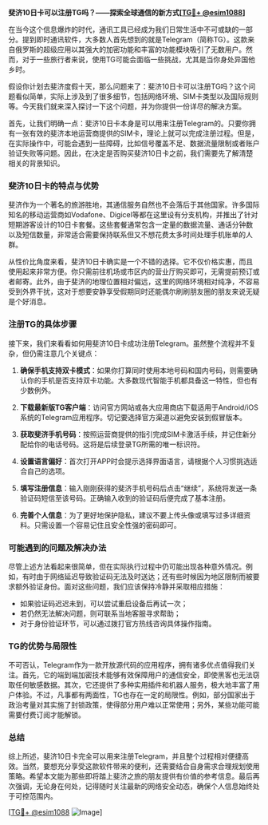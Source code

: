 **斐济10日卡可以注册TG吗？——探索全球通信的新方式[[TG💪+ @esim1088](https://t.me/s/esim1088)]**

在当今这个信息爆炸的时代，通讯工具已经成为我们日常生活中不可或缺的一部分。提到即时通讯软件，大多数人首先想到的就是Telegram（简称TG）。这款来自俄罗斯的超级应用以其强大的加密功能和丰富的功能模块吸引了无数用户。然而，对于一些旅行者来说，使用TG可能会面临一些挑战，尤其是当你身处异国他乡时。

假设你计划去斐济度假十天，那么问题来了：斐济10日卡可以注册TG吗？这个问题看似简单，实际上涉及到了很多细节，包括网络环境、SIM卡类型以及国际规则等。今天我们就来深入探讨一下这个问题，并为你提供一份详尽的解决方案。

首先，让我们明确一点：斐济10日卡本身是可以用来注册Telegram的。只要你拥有一张有效的斐济本地运营商提供的SIM卡，理论上就可以完成注册过程。但是，在实际操作中，可能会遇到一些障碍，比如信号覆盖不足、数据流量限制或者账户验证失败等问题。因此，在决定是否购买斐济10日卡之前，我们需要先了解清楚相关的背景知识。

### 斐济10日卡的特点与优势

斐济作为一个著名的旅游胜地，其通信服务自然也不会落后于其他国家。许多国际知名的移动运营商如Vodafone、Digicel等都在这里设有分支机构，并推出了针对短期游客设计的10日卡套餐。这些套餐通常包含一定量的数据流量、通话分钟数以及短信数量，非常适合需要保持联系但又不想花费太多时间处理手机账单的人群。

从性价比角度来看，斐济10日卡确实是一个不错的选择。它不仅价格实惠，而且使用起来非常方便。你只需前往机场或市区内的营业厅购买即可，无需提前预订或者邮寄。此外，由于斐济的地理位置相对偏远，这里的网络环境相对纯净，不容易受到外界干扰，这对于想要安静享受假期同时还能偶尔刷刷朋友圈的朋友来说无疑是个好消息。

### 注册TG的具体步骤

接下来，我们来看看如何用斐济10日卡成功注册Telegram。虽然整个流程并不复杂，但仍需注意几个关键点：

1. **确保手机支持双卡模式**：如果你打算同时使用本地号码和国内号码，则需要确认你的手机是否支持双卡功能。大多数现代智能手机都具备这一特性，但也有少数例外。
   
2. **下载最新版TG客户端**：访问官方网站或各大应用商店下载适用于Android/iOS系统的Telegram应用程序。切记要选择官方渠道以避免安装到假冒版本。
   
3. **获取斐济手机号码**：按照运营商提供的指引完成SIM卡激活手续，并记住新分配给你的电话号码。这将是后续登录TG所需的唯一标识符。
   
4. **设置语言偏好**：首次打开APP时会提示选择界面语言，请根据个人习惯挑选适合自己的选项。
   
5. **填写注册信息**：输入刚刚获得的斐济手机号码后点击“继续”，系统将发送一条验证码短信至该号码。正确输入收到的验证码后便完成了基本注册。

6. **完善个人信息**：为了更好地保护隐私，建议不要上传头像或填写过多详细资料。只需设置一个容易记住且安全性强的密码即可。

### 可能遇到的问题及解决办法

尽管上述方法看起来很简单，但在实际执行过程中仍可能出现各种意外情况。例如，有时由于网络延迟导致验证码无法及时送达；还有些时候因为地区限制而被要求额外验证身份。面对这些问题，我们应该保持冷静并采取相应措施：

- 如果验证码迟迟未到，可以尝试重启设备后再试一次；
- 若仍然无法解决问题，则可联系当地客服寻求帮助；
- 对于身份验证环节，可以通过拨打官方热线咨询具体操作指南。

### TG的优势与局限性

不可否认，Telegram作为一款开放源代码的应用程序，拥有诸多优点值得我们关注。首先，它的端到端加密技术能够有效保障用户的通信安全，即使黑客也无法窃取任何敏感数据。其次，它还提供了多种实用插件和机器人服务，极大地丰富了用户体验。不过，凡事都有两面性，TG也存在一定的局限性。例如，部分国家出于政治考量对其实施了封锁政策，使得部分用户难以正常使用；另外，某些功能可能需要付费订阅才能解锁。

### 总结

综上所述，斐济10日卡完全可以用来注册Telegram，并且整个过程相对便捷高效。当然，要想充分享受这款软件带来的便利，还需要结合自身需求合理规划使用策略。希望本文能为那些即将踏上斐济之旅的朋友提供有价值的参考信息。最后再次强调，无论身在何处，记得随时关注最新的网络安全动态，确保个人信息始终处于可控范围内。

[[TG💪+ @esim1088](https://t.me/s/esim1088) ![Image](https://i.postimg.cc/4NQfJmqS/Snipaste-2025-05-13-00-14-12.png)]